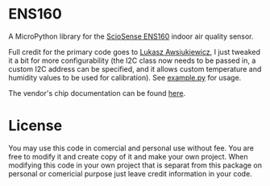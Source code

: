 # ENS160
A MicroPython library for the [ScioSense ENS160](https://www.sciosense.com/ens16x-digital-metal-oxide-multi-gas-sensor-family/) indoor air quality sensor.

Full credit for the primary code goes to [Lukasz Awsiukiewicz](https://github.com/awsiuk/ENS160/), I just tweaked it a bit for more configurability (the I2C class now needs to be passed in, a custom I2C address can be specified, and it allows custom temperature and humidity values to be used for calibration). See [example.py](example.py) for usage.

The vendor's chip documentation can be found [here](https://www.sciosense.com/wp-content/uploads/2023/12/ENS160-Datasheet.pdf).

# License

You may use this code in comercial and personal use without fee. You are free to modify it and create copy of it and make your own project. When modifying this code in your own project that is separat from this package on personal or comericial purpose just leave credit information in your code.
